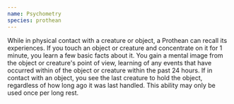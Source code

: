 ```yaml
---
name: Psychometry
species: prothean
---
```

While in physical contact with a creature or object, a Prothean can recall its experiences. If you touch an object or
creature and concentrate on it for 1 minute, you learn a few basic facts about it. You gain a mental image from the object
or creature's point of view, learning of any events that have occurred within <me-distance length="30" />  of the 
object or creature within the past 24 hours. If in contact with an object, you see the last creature to 
hold the object, regardless of how long ago it was last handled. This ability may only be used once per long rest.

